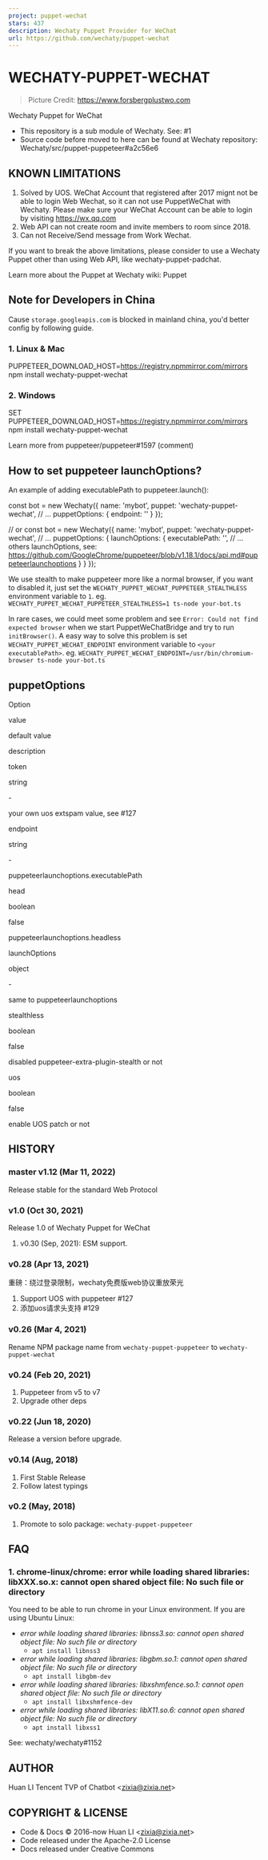 ```yaml
---
project: puppet-wechat
stars: 437
description: Wechaty Puppet Provider for WeChat
url: https://github.com/wechaty/puppet-wechat
---
```


WECHATY-PUPPET-WECHAT
=====================

> Picture Credit: https://www.forsbergplustwo.com

Wechaty Puppet for WeChat

-   This repository is a sub module of Wechaty. See: #1
-   Source code before moved to here can be found at Wechaty repository: Wechaty/src/puppet-puppeteer#a2c56e6

KNOWN LIMITATIONS
-----------------

1.  Solved by UOS. WeChat Account that registered after 2017 mignt not be able to login Web Wechat, so it can not use PuppetWeChat with Wechaty. Please make sure your WeChat Account can be able to login by visiting https://wx.qq.com
2.  Web API can not create room and invite members to room since 2018.
3.  Can not Receive/Send message from Work Wechat.

If you want to break the above limitations, please consider to use a Wechaty Puppet other than using Web API, like wechaty-puppet-padchat.

Learn more about the Puppet at Wechaty wiki: Puppet

Note for Developers in China
----------------------------

Cause `storage.googleapis.com` is blocked in mainland china, you'd better config by following guide.

### 1\. Linux & Mac

PUPPETEER\_DOWNLOAD\_HOST=https://registry.npmmirror.com/mirrors npm install wechaty-puppet-wechat

### 2\. Windows

SET PUPPETEER\_DOWNLOAD\_HOST=https://registry.npmmirror.com/mirrors npm install wechaty-puppet-wechat

Learn more from puppeteer/puppeteer#1597 (comment)

How to set puppeteer launchOptions?
-----------------------------------

An example of adding executablePath to puppeteer.launch():

const bot \= new Wechaty({
  name: 'mybot',
  puppet: 'wechaty-puppet-wechat',
  // ...
  puppetOptions: {
    endpoint: '<executablePath>'
  }
});

// or
const bot \= new Wechaty({
  name: 'mybot',
  puppet: 'wechaty-puppet-wechat',
  // ...
  puppetOptions: {
    launchOptions: {
      executablePath: '<executablePath>',
      // ... others launchOptions, see: https://github.com/GoogleChrome/puppeteer/blob/v1.18.1/docs/api.md#puppeteerlaunchoptions
    }
  }
});

We use stealth to make puppeteer more like a normal browser, if you want to disabled it, just set the `WECHATY_PUPPET_WECHAT_PUPPETEER_STEALTHLESS` environment variable to `1`. eg. `WECHATY_PUPPET_WECHAT_PUPPETEER_STEALTHLESS=1 ts-node your-bot.ts`

In rare cases, we could meet some problem and see `Error: Could not find expected browser` when we start PuppetWeChatBridge and try to run `initBrowser()`. A easy way to solve this problem is set `WECHATY_PUPPET_WECHAT_ENDPOINT` environment variable to `<your executablePath>`. eg. `WECHATY_PUPPET_WECHAT_ENDPOINT=/usr/bin/chromium-browser ts-node your-bot.ts`

puppetOptions
-------------

Option

value

default value

description

token

string

\-

your own uos extspam value, see #127

endpoint

string

\-

puppeteerlaunchoptions.executablePath

head

boolean

false

puppeteerlaunchoptions.headless

launchOptions

object

\-

same to puppeteerlaunchoptions

stealthless

boolean

false

disabled puppeteer-extra-plugin-stealth or not

uos

boolean

false

enable UOS patch or not

HISTORY
-------

### master v1.12 (Mar 11, 2022)

Release stable for the standard Web Protocol

### v1.0 (Oct 30, 2021)

Release 1.0 of Wechaty Puppet for WeChat

1.  v0.30 (Sep, 2021): ESM support.

### v0.28 (Apr 13, 2021)

重磅：绕过登录限制，wechaty免费版web协议重放荣光

1.  Support UOS with puppeteer #127
2.  添加uos请求头支持 #129

### v0.26 (Mar 4, 2021)

Rename NPM package name from `wechaty-puppet-puppeteer` to `wechaty-puppet-wechat`

### v0.24 (Feb 20, 2021)

1.  Puppeteer from v5 to v7
2.  Upgrade other deps

### v0.22 (Jun 18, 2020)

Release a version before upgrade.

### v0.14 (Aug, 2018)

1.  First Stable Release
2.  Follow latest typings

### v0.2 (May, 2018)

1.  Promote to solo package: `wechaty-puppet-puppeteer`

FAQ
---

### 1\. chrome-linux/chrome: error while loading shared libraries: libXXX.so.x: cannot open shared object file: No such file or directory

You need to be able to run chrome in your Linux environment. If you are using Ubuntu Linux:

-   _error while loading shared libraries: libnss3.so: cannot open shared object file: No such file or directory_
    -   `apt install libnss3`
-   _error while loading shared libraries: libgbm.so.1: cannot open shared object file: No such file or directory_
    -   `apt install libgbm-dev`
-   _error while loading shared libraries: libxshmfence.so.1: cannot open shared object file: No such file or directory_
    -   `apt install libxshmfence-dev`
-   _error while loading shared libraries: libX11.so.6: cannot open shared object file: No such file or directory_
    -   `apt install libxss1`

See: wechaty/wechaty#1152

AUTHOR
------

Huan LI Tencent TVP of Chatbot <zixia@zixia.net\>

COPYRIGHT & LICENSE
-------------------

-   Code & Docs © 2016-now Huan LI <zixia@zixia.net\>
-   Code released under the Apache-2.0 License
-   Docs released under Creative Commons
